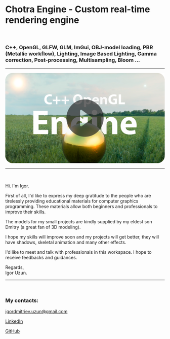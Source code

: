 <h1><strong>Chotra Engine - Custom real-time rendering engine </strong></h1>   
<br>
<h3><strong>C++, OpenGL, GLFW, GLM, ImGui, 
OBJ-model loading, PBR (Metallic workflow), Lighting, Image Based Lighting, 
Gamma correction, Post-processing, Multisampling, Bloom ... </strong></h3>
<hr>

<a href="https://youtu.be/Fin5xd_LX2M" target="_blank">
   <img src="icon_engine.png" alt="Chotra Engine">
</a>
<hr>
<br>
<p>Hi. I'm Igor.</p>

<p>First of all, I'd like to express my deep gratitude to the people who are tirelessly providing educational materials for computer graphics programming. These materials allow both beginners and professionals to improve their skills.</p>

<p>The models for my small projects are kindly supplied by my eldest son Dmitry (a great fan of 3D modeling).</p>

<p>I hope my skills will improve soon and my projects will get better, they will have shadows, skeletal animation and many other effects.</p>

<p>I'd like to meet and talk with professionals in this workspace. I hope to receive feedbacks and guidances.</p>

<p>Regards, <br>Igor Uzun.</p>
<hr>
<br>
<h3><strong>My contacts:</strong></h3>
<p><a href="mailto:igordmitriev@gmail.com">igordmitriev.uzun@gmail.com</a></p>
<p><a href="https://www.linkedin.com/in/igor-uzun">LinkedIn</a></p>
<p><a href="https://www.github.com/Uzunig">GitHub</a></p>



